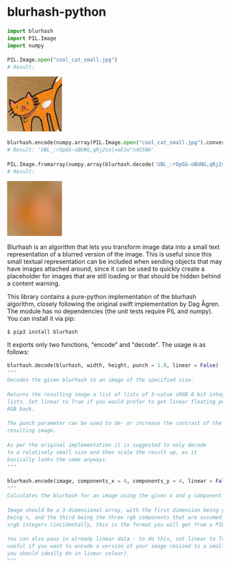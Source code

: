 # blurhash-python
```python
import blurhash
import PIL.Image
import numpy

PIL.Image.open("cool_cat_small.jpg")
# Result:
```
![A picture of a cool cat.](/cool_cat_small.jpg?raw=true "A cool cat.")
```python
blurhash.encode(numpy.array(PIL.Image.open("cool_cat_small.jpg").convert("RGB")))
# Result: 'UBL_:rOpGG-oBUNG,qRj2so|=eE1w^n4S5NH'

PIL.Image.fromarray(numpy.array(blurhash.decode('UBL_:rOpGG-oBUNG,qRj2so|=eE1w^n4S5NH', 128, 128)).astype('uint8'))
# Result:
```
![Blurhash example output: A blurred cool cat.](/blurhash_example.png?raw=true "Blurhash example output: A blurred cool cat.")
    
Blurhash is an algorithm that lets you transform image data into a small text representation of a blurred version of the image. This is useful since this small textual representation can be included when sending objects that may have images attached around, since it can be used to quickly create a placeholder for images that are still loading or that should be hidden behind a content warning.

This library contains a pure-python implementation of the blurhash algorithm, closely following the original swift implementation by Dag Ågren. The module has no dependencies (the unit tests require PIL and numpy). You can install it via pip:

```bash
$ pip3 install blurhash
```

It exports only two functions, "encode" and "decode". The usage is as follows:

```python
blurhash.decode(blurhash, width, height, punch = 1.0, linear = False)
"""
Decodes the given blurhash to an image of the specified size.
    
Returns the resulting image a list of lists of 3-value sRGB 8 bit integer
lists. Set linear to True if you would prefer to get linear floating point 
RGB back.

The punch parameter can be used to de- or increase the contrast of the
resulting image.

As per the original implementation it is suggested to only decode
to a relatively small size and then scale the result up, as it
basically looks the same anyways.
"""

blurhash.encode(image, components_x = 4, components_y = 4, linear = False):
"""
Calculates the blurhash for an image using the given x and y component counts.

Image should be a 3-dimensional array, with the first dimension being y, the second
being x, and the third being the three rgb components that are assumed to be 0-255 
srgb integers (incidentally, this is the format you will get from a PIL RGB image).

You can also pass in already linear data - to do this, set linear to True. This is
useful if you want to encode a version of your image resized to a smaller size (which
you should ideally do in linear colour).
"""
```
